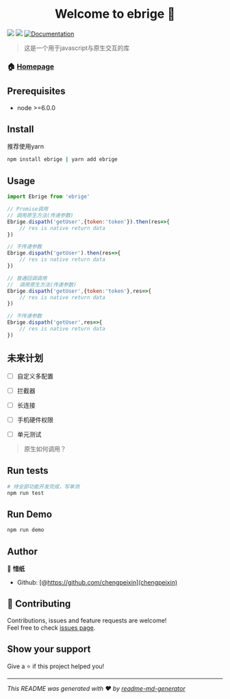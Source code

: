 <h1 align="center">Welcome to ebrige 👋</h1>
<p>
  <img src="https://img.shields.io/badge/version-0.1-blue.svg?cacheSeconds=2592000" />
  <img src="https://img.shields.io/badge/node-%3E%3D6.0.0-blue.svg" />
  <a href="Project documentation url (use empty value to skip)">
    <img alt="Documentation" src="https://img.shields.io/badge/documentation-yes-brightgreen.svg" target="_blank" />
  </a>
</p>

> 这是一个用于javascript与原生交互的库


### 🏠 [Homepage](https://github.com/chinese-captain/eBrige)

## Prerequisites

- node &gt;=6.0.0

## Install
推荐使用yarn

```sh
npm install ebrige | yarn add ebrige
```

## Usage

```javascript
import Ebrige from 'ebrige'

// Promise调用
// 调用原生方法(传递参数)
Ebrige.dispath('getUser',{token:'token'}).then(res=>{
    // res is native return data
})

// 不传递参数
Ebrige.dispath('getUser').then(res=>{
    // res is native return data
})

// 普通回调调用
//  调用原生方法(传递参数)
Ebrige.dispath('getUser',{token:'token'},res=>{
    // res is native return data
})

// 不传递参数
Ebrige.dispath('getUser',res=>{
    // res is native return data
})
```
## 未来计划 

+ [ ] 自定义多配置

+ [ ] 拦截器 

+ [ ] 长连接

+ [ ] 手机硬件权限

+ [ ] 单元测试


> 原生如何调用？

## Run tests

```sh
# 待全部功能开发完成，写单测
npm run test
```
## Run Demo
```sh
npm run demo
```

## Author

👤 **惜纸**

* Github: [@https://github.com/chengpeixin](chengpeixin)

## 🤝 Contributing

Contributions, issues and feature requests are welcome!<br />Feel free to check [issues page](https://github.com/chinese-captain/eBrige/issues).

## Show your support

Give a ⭐️ if this project helped you!

***
_This README was generated with ❤️ by [readme-md-generator](https://github.com/kefranabg/readme-md-generator)_